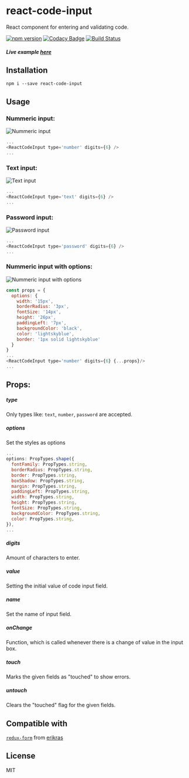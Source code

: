# react-code-input
React component for entering and validating code.

[![npm version](https://badge.fury.io/js/react-code-input.svg)](https://badge.fury.io/js/react-code-input) [![Codacy Badge](https://api.codacy.com/project/badge/Grade/970fd2a1775740aa82eecad7cb407395)](https://www.codacy.com/app/konstantin_2/react-code-input?utm_source=github.com&amp;utm_medium=referral&amp;utm_content=40818419/react-code-input&amp;utm_campaign=Badge_Grade) [![Build Status](https://travis-ci.org/40818419/react-code-input.svg?branch=master)](https://travis-ci.org/40818419/react-code-input)

##### Live example [here](https://40818419.github.io/react-code-input)

## Installation

`npm i --save react-code-input`

## Usage

### Nummeric input:
![Nummeric input](https://cloud.githubusercontent.com/assets/2235499/21593670/eafea336-d119-11e6-9d4b-738141f24b44.png)
```js
...
<ReactCodeInput type='number' digits={6} />
...
```

### Text input:
![Text input](https://cloud.githubusercontent.com/assets/2235499/21593708/61cebee2-d11a-11e6-9b8d-e99dbeeec23b.png)
```js
...
<ReactCodeInput type='text' digits={6} />
...
```
### Password input:
![Password input](https://cloud.githubusercontent.com/assets/2235499/21593710/65ed7252-d11a-11e6-995f-f0127af5bd9f.png)
```js
...
<ReactCodeInput type='password' digits={6} />
...
```
### Nummeric input with options:
![Nummeric input with options](https://cloud.githubusercontent.com/assets/2235499/21593674/f3bb887c-d119-11e6-8b3f-ba478a0f4692.png)
```js
const props = {
  options: {
    width: '15px',
    borderRadius: '3px',
    fontSize: '14px',
    height: '26px',
    paddingLeft: '7px',
    backgroundColor: 'black',
    color: 'lightskyblue',
    border: '1px solid lightskyblue'
  }
}
...
<ReactCodeInput type='number' digits={6} {...props}/>
...
```
## Props:
##### type

Only types like: `text`, `number`, `password` are accepted.

##### options
Set the styles as options
```js
...
options: PropTypes.shape({
  fontFamily: PropTypes.string,
  borderRadius: PropTypes.string,
  border: PropTypes.string,
  boxShadow: PropTypes.string,
  margin: PropTypes.string,
  paddingLeft: PropTypes.string,
  width: PropTypes.string,
  height: PropTypes.string,
  fontSize: PropTypes.string,
  backgroundColor: PropTypes.string,
  color: PropTypes.string,
}),
...
```
##### digits
Amount of characters to enter.

##### value
Setting the initial value of code input field.

##### name
Set the name of input field.

##### onChange
Function, which is called whenever there is a change of value in the input box.

##### touch
Marks the given fields as "touched" to show errors.

##### untouch
Clears the "touched" flag for the given fields.

## Compatible with
[`redux-form`](https://github.com/erikras/redux-form) from [erikras](https://github.com/erikras)

## License
MIT
